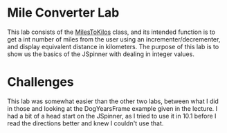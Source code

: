# **Mile Converter Lab**
This lab consists of the [MilesToKilos](src/MilesToKilos.java) class, and its intended function is to get a int number of miles from the user using an incrementer/decrementer, and display equivalent distance in kilometers. The purpose of this lab is to show us the basics of the JSpinner with dealing in integer values.

# **Challenges**
This lab was somewhat easier than the other two labs, between what I did in those and looking at the DogYearsFrame example given in the lecture. I had a bit of a head start on the JSpinner, as I tried to use it in 10.1 before I read the directions better and knew I couldn't use that.
